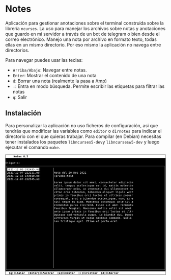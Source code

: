 # Notes

Aplicación para gestionar anotaciones sobre el terminal construida sobre la librería `ncurses`. La uso para manejar los archivos sobre notas y anotaciones que guardo en mi servidor a través de un bot de telegram o bien desde el correo electrónico. Manejo una nota por archivo en formato texto, todas ellas en un mismo directorio. Por eso mismo la aplicación no navega entre directorios.

Para navegar puedes usar las teclas:

- `Arriba/Abajo`: Navegar entre notas.
- `Enter`: Mostrar el contenido de una nota
- `d`: Borrar una nota (realmente la pasa a /tmp)
- `:`: Entra en modo búsqueda. Permite escribir las etiquetas para filtrar las notas
- `q`: Salir


## Instalación

Para personalizar la aplicación no uso ficheros de configuración, asi que tendrás que modificar las variables como `editor` o `dirnotes` para indicar el directorio con el que quieras trabajar. Para compilar (en Debian) necesitas tener instalados los paquetes `libncurses5-dev`y `libncursesw5-dev` y luego ejecutar el comando `make`.


![](captura.png)
